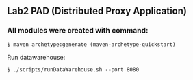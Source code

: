 ## Lab2 PAD (Distributed Proxy Application)

### All modules were created with command:
```
$ maven archetype:generate (maven-archetype-quickstart)
```



Run datawarehouse:
```
$ ./scripts/runDataWarehouse.sh --port 8080
```




